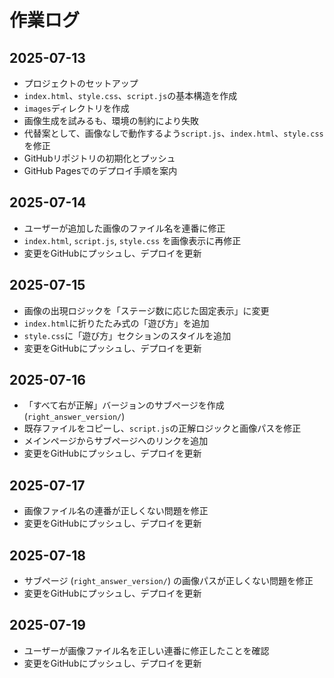 # 作業ログ

## 2025-07-13

- プロジェクトのセットアップ
- `index.html`、`style.css`、`script.js`の基本構造を作成
- `images`ディレクトリを作成
- 画像生成を試みるも、環境の制約により失敗
- 代替案として、画像なしで動作するよう`script.js`、`index.html`、`style.css`を修正
- GitHubリポジトリの初期化とプッシュ
- GitHub Pagesでのデプロイ手順を案内

## 2025-07-14

- ユーザーが追加した画像のファイル名を連番に修正
- `index.html`, `script.js`, `style.css` を画像表示に再修正
- 変更をGitHubにプッシュし、デプロイを更新

## 2025-07-15

- 画像の出現ロジックを「ステージ数に応じた固定表示」に変更
- `index.html`に折りたたみ式の「遊び方」を追加
- `style.css`に「遊び方」セクションのスタイルを追加
- 変更をGitHubにプッシュし、デプロイを更新

## 2025-07-16

- 「すべて右が正解」バージョンのサブページを作成 (`right_answer_version/`)
- 既存ファイルをコピーし、`script.js`の正解ロジックと画像パスを修正
- メインページからサブページへのリンクを追加
- 変更をGitHubにプッシュし、デプロイを更新

## 2025-07-17

- 画像ファイル名の連番が正しくない問題を修正
- 変更をGitHubにプッシュし、デプロイを更新

## 2025-07-18

- サブページ (`right_answer_version/`) の画像パスが正しくない問題を修正
- 変更をGitHubにプッシュし、デプロイを更新

## 2025-07-19

- ユーザーが画像ファイル名を正しい連番に修正したことを確認
- 変更をGitHubにプッシュし、デプロイを更新